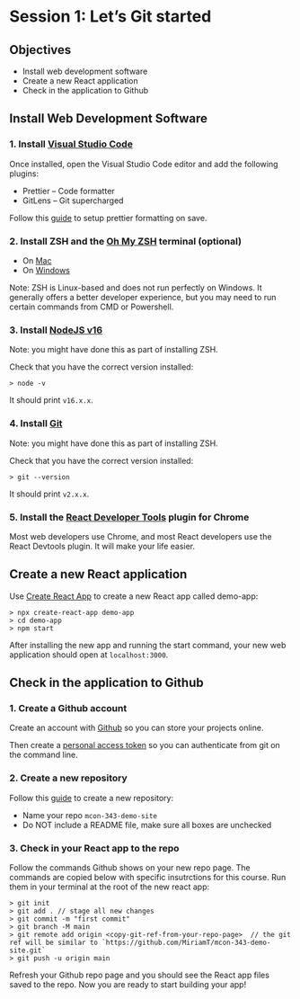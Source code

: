 # Session 1: Let’s Git started

## Objectives

- Install web development software
- Create a new React application
- Check in the application to Github

## Install Web Development Software

### 1. Install [Visual Studio Code](https://code.visualstudio.com/)

Once installed, open the Visual Studio Code editor and add the following plugins:

- Prettier – Code formatter
- GitLens – Git supercharged

Follow this [guide](https://scottsauber.com/2017/06/10/prettier-format-on-save-never-worry-about-formatting-javascript-again/) to setup prettier formatting on save.

### 2. Install ZSH and the [Oh My ZSH](https://ohmyz.sh/) terminal (optional)

- On [Mac](https://github.com/ohmyzsh/ohmyzsh/wiki)
- On [Windows](https://dev.to/vsalbuq/how-to-install-oh-my-zsh-on-windows-10-home-edition-49g2)

Note: ZSH is Linux-based and does not run perfectly on Windows. It generally offers a better developer experience, but you may need to run certain commands from CMD or Powershell.

### 3. Install [NodeJS v16 ](https://nodejs.org/en/)

Note: you might have done this as part of installing ZSH.

Check that you have the correct version installed:

```
> node -v
```

It should print `v16.x.x`.

### 4. Install [Git](https://git-scm.com/downloads)

Note: you might have done this as part of installing ZSH.

Check that you have the correct version installed:

```
> git --version
```

It should print `v2.x.x`.

### 5. Install the [React Developer Tools](https://chrome.google.com/webstore/detail/react-developer-tools/fmkadmapgofadopljbjfkapdkoienihi?hl=en) plugin for Chrome

Most web developers use Chrome, and most React developers use the React Devtools plugin. It will make your life easier.

## Create a new React application

Use [Create React App](https://create-react-app.dev/) to create a new React app called demo-app:

```
> npx create-react-app demo-app
> cd demo-app
> npm start
```

After installing the new app and running the start command, your new web application should open at `localhost:3000`.

## Check in the application to Github

### 1. Create a Github account

Create an account with [Github](https://github.com/) so you can store your projects online.

Then create a [personal access token](https://docs.github.com/en/authentication/keeping-your-account-and-data-secure/creating-a-personal-access-token) so you can authenticate from git on the command line.

### 2. Create a new repository

Follow this [guide](https://docs.github.com/en/get-started/quickstart/hello-world) to create a new repository:

- Name your repo `mcon-343-demo-site`
- Do NOT include a README file, make sure all boxes are unchecked

### 3. Check in your React app to the repo

Follow the commands Github shows on your new repo page. The commands are copied below with specific insutrctions for this course. Run them in your terminal at the root of the new react app:

```
> git init
> git add . // stage all new changes
> git commit -m "first commit"
> git branch -M main
> git remote add origin <copy-git-ref-from-your-repo-page>  // the git ref will be similar to `https://github.com/MiriamT/mcon-343-demo-site.git`
> git push -u origin main
```

Refresh your Github repo page and you should see the React app files saved to the repo. Now you are ready to start building your app!
